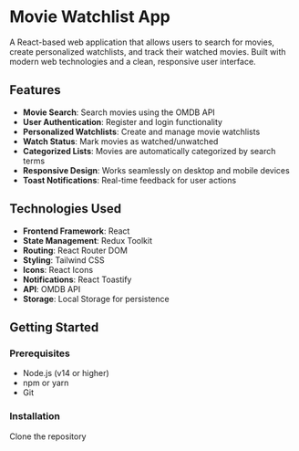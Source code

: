# Movie Watchlist App

A React-based web application that allows users to search for movies, create personalized watchlists, and track their watched movies. Built with modern web technologies and a clean, responsive user interface.

## Features

- **Movie Search**: Search movies using the OMDB API
- **User Authentication**: Register and login functionality
- **Personalized Watchlists**: Create and manage movie watchlists
- **Watch Status**: Mark movies as watched/unwatched
- **Categorized Lists**: Movies are automatically categorized by search terms
- **Responsive Design**: Works seamlessly on desktop and mobile devices
- **Toast Notifications**: Real-time feedback for user actions

## Technologies Used

- **Frontend Framework**: React
- **State Management**: Redux Toolkit
- **Routing**: React Router DOM
- **Styling**: Tailwind CSS
- **Icons**: React Icons
- **Notifications**: React Toastify
- **API**: OMDB API
- **Storage**: Local Storage for persistence

## Getting Started

### Prerequisites

- Node.js (v14 or higher)
- npm or yarn
- Git

### Installation

Clone the repository
